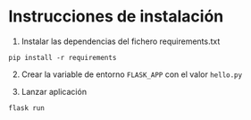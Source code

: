 # Instrucciones de instalación

1. Instalar las dependencias del fichero requirements.txt
```
pip install -r requirements
```

2. Crear la variable de entorno `FLASK_APP` con el valor `hello.py`

3. Lanzar aplicación
```
flask run
```